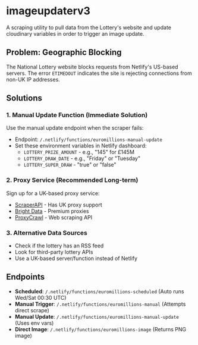 # imageupdaterv3
A scraping utility to pull data from the Lottery's website and update cloudinary variables in order to trigger an image update.

## Problem: Geographic Blocking

The National Lottery website blocks requests from Netlify's US-based servers. The error `ETIMEDOUT` indicates the site is rejecting connections from non-UK IP addresses.

## Solutions

### 1. Manual Update Function (Immediate Solution)
Use the manual update endpoint when the scraper fails:
- Endpoint: `/.netlify/functions/euromillions-manual-update`
- Set these environment variables in Netlify dashboard:
  - `LOTTERY_PRIZE_AMOUNT` - e.g., "145" for £145M
  - `LOTTERY_DRAW_DATE` - e.g., "Friday" or "Tuesday"
  - `LOTTERY_SUPER_DRAW` - "true" or "false"

### 2. Proxy Service (Recommended Long-term)
Sign up for a UK-based proxy service:
- [ScraperAPI](https://www.scraperapi.com) - Has UK proxy support
- [Bright Data](https://brightdata.com) - Premium proxies
- [ProxyCrawl](https://proxycrawl.com) - Web scraping API

### 3. Alternative Data Sources
- Check if the lottery has an RSS feed
- Look for third-party lottery APIs
- Use a UK-based server/function instead of Netlify

## Endpoints

- **Scheduled**: `/.netlify/functions/euromillions-scheduled` (Auto runs Wed/Sat 00:30 UTC)
- **Manual Trigger**: `/.netlify/functions/euromillions-manual` (Attempts direct scrape)
- **Manual Update**: `/.netlify/functions/euromillions-manual-update` (Uses env vars)
- **Direct Image**: `/.netlify/functions/euromillions-image` (Returns PNG image)

